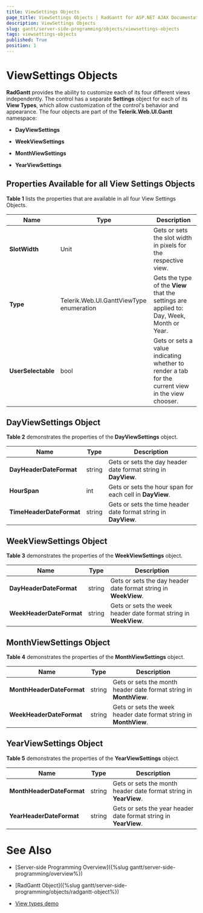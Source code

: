 ```yaml
---
title: ViewSettings Objects
page_title: ViewSettings Objects | RadGantt for ASP.NET AJAX Documentation
description: ViewSettings Objects
slug: gantt/server-side-programming/objects/viewsettings-objects
tags: viewsettings-objects
published: True
position: 1
---
```


# ViewSettings Objects

**RadGantt** provides the ability to customize each of its four different views independently. The control has a separate **Settings** object for each of its **View Types**, which allow customization of the control's behavior and appearance. The four objects are part of the **Telerik.Web.UI.Gantt** namespace:

 * **DayViewSettings**
 
 * **WeekViewSettings**
   
 * **MonthViewSettings**
 
 * **YearViewSettings**

## Properties Available for all View Settings Objects

**Table 1** lists the properties that are available in all four View Settings Objects.

| Name | Type | Description |
| ------ | ------ | ------ |
| **SlotWidth** |Unit|Gets or sets the slot width in pixels for the respective view.|
| **Type** |Telerik.Web.UI.GanttViewType enumeration|Gets the type of the **View** that the settings are applied to: Day, Week, Month or Year.|
| **UserSelectable** |bool|Gets or sets a value indicating whether to render a tab for the current view in the view chooser.|


## DayViewSettings Object

**Table 2** demonstrates the properties of the **DayViewSettings** object.

| Name | Type | Description |
| ------ | ------ | ------ |
| **DayHeaderDateFormat** |string|Gets or sets the day header date format string in **DayView**.|
| **HourSpan** |int|Gets or sets the hour span for each cell in **DayView**.|
| **TimeHeaderDateFormat** |string|Gets or sets the time header date format string in **DayView**.|


## WeekViewSettings Object

**Table 3** demonstrates the properties of the **WeekViewSettings** object.

| Name | Type | Description |
| ------ | ------ | ------ |
| **DayHeaderDateFormat** |string|Gets or sets the day header date format string in **WeekView**.|
| **WeekHeaderDateFormat** |string|Gets or sets the week header date format string in **WeekView**.|


## MonthViewSettings Object

**Table 4** demonstrates the properties of the **MonthViewSettings** object.

| Name | Type | Description |
| ------ | ------ | ------ |
| **MonthHeaderDateFormat** |string|Gets or sets the month header date format string in **MonthView**.|
| **WeekHeaderDateFormat** |string|Gets or sets the week header date format string in **MonthView**.|


## YearViewSettings Object

**Table 5** demonstrates the properties of the **YearViewSettings** object.

| Name | Type | Description |
| ------ | ------ | ------ |
| **MonthHeaderDateFormat** |string|Gets or sets the month header date format string in **YearView**.|
| **YearHeaderDateFormat** |string|Gets or sets the year header date format string in **YearView**.|


# See Also

 * [Server-side Programming Overview]({%slug gantt/server-side-programming/overview%})
 
 * [RadGantt Object]({%slug gantt/server-side-programming/objects/radgantt-object%})
 
 * [View types demo](http://demos.telerik.com/aspnet-ajax/gantt/examples/functionality/view-types/defaultcs.aspx)
 
